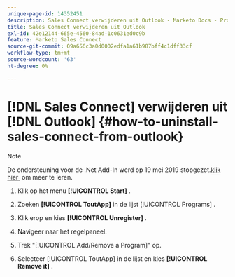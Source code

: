 ```yaml
---
unique-page-id: 14352451
description: Sales Connect verwijderen uit Outlook - Marketo Docs - Productdocumentatie
title: Sales Connect verwijderen uit Outlook
exl-id: 42e12144-665e-4560-84ad-1c0631ed0c9b
feature: Marketo Sales Connect
source-git-commit: 09a656c3a0d0002edfa1a61b987bff4c1dff33cf
workflow-type: tm+mt
source-wordcount: '63'
ht-degree: 0%

---
```


# [!DNL Sales Connect] verwijderen uit [!DNL Outlook] {#how-to-uninstall-sales-connect-from-outlook}

>[!NOTE]
>
>De ondersteuning voor de .Net Add-In werd op 19 mei 2019 stopgezet. [&#x200B; klik hier &#x200B;](https://nation.marketo.com/docs/DOC-7028-end-of-life-outlook-net-add-in-for-toutappmarketo-sales-connect) om meer te leren.

1. Klik op het menu **[!UICONTROL Start]** .

1. Zoeken **[!UICONTROL ToutApp]** in de lijst [!UICONTROL Programs] .

1. Klik erop en kies **[!UICONTROL Unregister]** .

1. Navigeer naar het regelpaneel.

1. Trek &quot;[!UICONTROL Add/Remove a Program]&quot; op.

1. Selecteer [!UICONTROL ToutApp] in de lijst en kies **[!UICONTROL Remove it]** .
